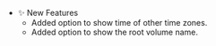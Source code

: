-   ✨ New Features
    -   Added option to show time of other time zones.
    -   Added option to show the root volume name.
